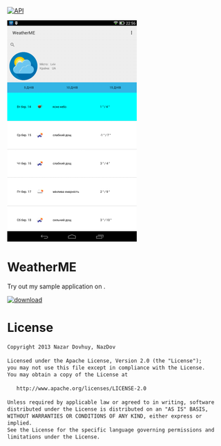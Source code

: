 [![API](https://img.shields.io/badge/API-10%2B-brightgreen.svg?style=flat)](https://android-arsenal.com/api?level=10)

<img src="https://raw.githubusercontent.com/NazDov/WeatherME/master/samples/screenshot.png" width="300" >

WeatherME
=========================

Try out my sample application on .

<a href="http://s000.tinyupload.com/download.php?file_id=22153366913794932319&t=2215336691379493231938084">
  <img alt="download"
         src="http://diylogodesigns.com/blog/wp-content/uploads/2016/06/blue-color-free-Download-Button.png" width="250" />
</a>


License
=======

    Copyright 2013 Nazar Dovhuy, NazDov

    Licensed under the Apache License, Version 2.0 (the "License");
    you may not use this file except in compliance with the License.
    You may obtain a copy of the License at

       http://www.apache.org/licenses/LICENSE-2.0

    Unless required by applicable law or agreed to in writing, software
    distributed under the License is distributed on an "AS IS" BASIS,
    WITHOUT WARRANTIES OR CONDITIONS OF ANY KIND, either express or implied.
    See the License for the specific language governing permissions and
    limitations under the License.
